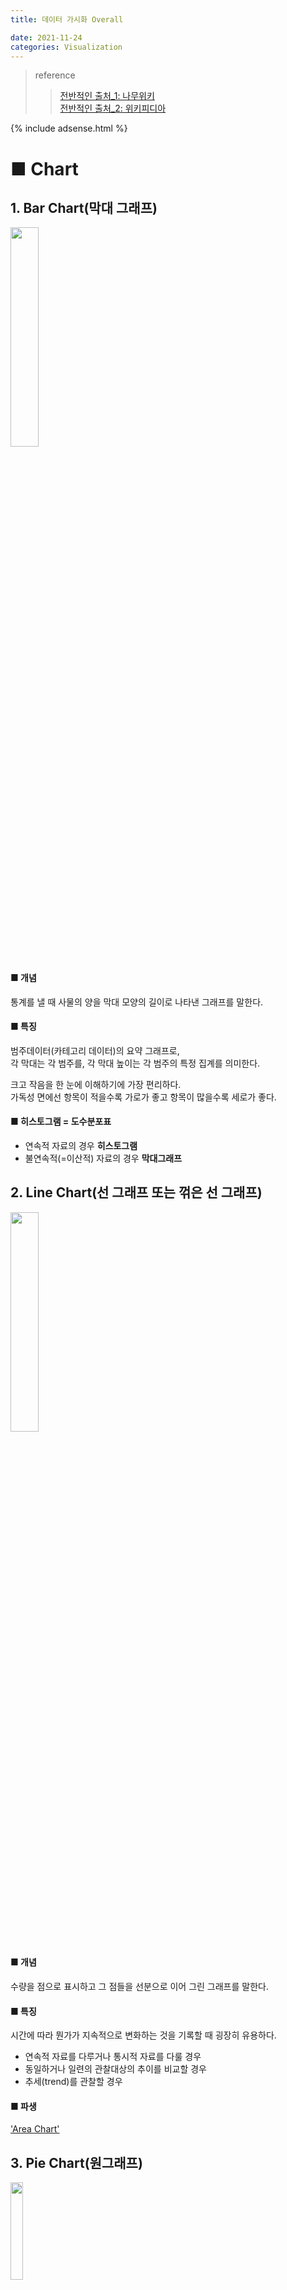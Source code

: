 ```yaml
---
title: 데이터 가시화 Overall

date: 2021-11-24
categories: Visualization
---
```


> reference
>> [전반적인 출처_1: 나무위키](https://namu.wiki/w/%EB%82%98%EB%AC%B4%EC%9C%84%ED%82%A4:%EB%8C%80%EB%AC%B8)<br>
>> [전반적인 출처_2: 위키피디아](https://en.wikipedia.org/wiki/Main_Page)


{% include adsense.html %}

# ■ Chart

## 1. Bar Chart(막대 그래프)
<img src="https://w.namu.la/s/8aaa18bc88d474bafc366ce88dd070b2f5341506a46eadd4aa91949dba4b6a8f07abcb8b4fce1ff429ac864886e68fc80b25895e3e4eaf5f32ac40f600b22b3f722aeeb1f9cd31bea467293736d5d6af2b056d1f440f2c66bd8b6b3afa83dcdc"  width='30%' height='30%'>

#### ■ 개념
통계를 낼 때 사물의 양을 막대 모양의 길이로 나타낸 그래프를 말한다. <br>
#### ■ 특징
범주데이터(카테고리 데이터)의 요약 그래프로, <br>
각 막대는 각 범주를, 각 막대 높이는 각 범주의 특정 집계를 의미한다.

크고 작음을 한 눈에 이해하기에 가장 편리하다. <br>
가독성 면에선 항목이 적을수록 가로가 좋고 항목이 많을수록 세로가 좋다.
#### ■ 히스토그램 = 도수분포표
- 연속적 자료의 경우 **히스토그램**
- 불연속적(=이산적) 자료의 경우 **막대그래프**


## 2. Line Chart(선 그래프 또는 꺾은 선 그래프)
<img src="https://ww.namu.la/s/663e867864f5d6cd1e2f1db1035d251f946a8849f9a7e3b2f14e1b7c8db813556729684fb01fb2cb5cf0850de5e6368f2283c6eff1e61f5ecfdef124f79a320d9b7cb90bbccbea4bcfa42300e2351752fc06860977e49959f685bacd5864ff1d"  width='30%' height='30%'>

#### ■ 개념
수량을 점으로 표시하고 그 점들을 선분으로 이어 그린 그래프를 말한다.<br>
#### ■ 특징
시간에 따라 뭔가가 지속적으로 변화하는 것을 기록할 때 굉장히 유용하다.<br>
- 연속적 자료를 다루거나 통시적 자료를 다룰 경우
- 동일하거나 일련의 관찰대상의 추이를 비교할 경우
- 추세(trend)를 관찰할 경우
 
#### ■ 파생 
['Area Chart'](https://en.wikipedia.org/wiki/Area_chart)

## 3. Pie Chart(원그래프)
<img src="https://upload.wikimedia.org/wikipedia/commons/thumb/d/db/English_dialects1997.svg/440px-English_dialects1997.svg.png"  width='20%' height='20%'>

#### ■ 개념
전체에 대한 각 항목의 비율을 원 모양으로 나타낸 그래프다.<br>

#### ■ 특징
전체에 대한 부분의 비율을 한 눈에 알 수 있기 때문에 비율을 나타낼 때 편리하다. 

## 4. Scatter Plot(산점도 그래프)
<img src="https://upload.wikimedia.org/wikipedia/ko/thumb/8/8a/Scatter_plot.png/480px-Scatter_plot.png"  width='20%' height='20%'>

#### ■ 개념
가로축(X축)과 세로축(Y축)을 설정한 좌표평면 상에서 각각의 관찰값들을 점이나 X 문자로 표시하는 방식.<br>
좌표상의 점(點)들을 표시함으로써 **두 개 변수 간의 관계**를 나타내는 그래프 방법이다. <br>
*두 축이 의미하는 바가 무엇인지부터 확실하게 정의되어야 한다.*

#### ■ 특징
- 강도파악: **상관관계** <br>
강한 음(양)의 관계인지, 약한 음(양)의 관계인지 파악

- 모형의 적합성: **회귀적합선**<br>
좌표상의 점이 회귀적합선에 인접하면<br>
모형이 데이터에 적합하여,해당 모형에 대한 회귀 방정식을 사용하여 데이터 설명 가능.

- 이상치(outlier)<br>
고립된 점이 이상치를 나타내며,<br>
결과에 큰 영향을 끼칠 수 있으니 원인 식별 후 제거 등의 액션이 필요.


## 5. Bubble Chart 

#### ■ 개념
X축, Y축, Bubble, 이렇게 3지표를 한 좌표에 나타내는 그래프<br>
Scatter Plot의 파생 그래프이기도 함.

#### ■ 특징(예시)
X축: 폭력 사건 수<br>
Y축: 재물 도난 사건 수<br>
Bubble 크기 : 빈곤 수준 이하의 주 거주자의 비율<br>
<img src="https://upload.wikimedia.org/wikipedia/commons/thumb/a/a0/Bubble_Chart_of_Crime_versus_Poverty_in_50_states.jpg/580px-Bubble_Chart_of_Crime_versus_Poverty_in_50_states.jpg"  width='50%' height='50%'>

추세에 따르면 빈곤 수준 이하의 인구 비율이 높은 주에서 범죄율이 더 높음

## 6. Radar Chart
<img src="https://upload.wikimedia.org/wikipedia/commons/2/26/Radar_chart.JPG"  width='20%' height='20%'>

#### ■ 개념
어떤 측정 목표에 대한 평가항목이 여러 개일 때 항목 수에 따라 원을 같은 간격으로 나누고, <br>
중심으로부터 일정 간격으로 동심으로 척도를 재는 칸을 나누어 <br>
각 평가항목의 정량화된 점수에 따라 그 위치에 점을 찍고 <br>
평가항목간 점을 이어 선으로 만들어 항목 간 균형을 한눈에 볼 수 있도록 해주는 도표

#### ■ 특징
여러 측정 목표를 함께 겹쳐 놓아<br>
각 항목 간 비율뿐만 아니라 균형과 경향을 직관적으로 알 수 있어 편리하다.<br>

*꺾은 선 그래프의 파생*

## 7. Tree Map
<img src="https://support.content.office.net/ko-kr/media/b3bfff05-380e-4dd9-b49b-7a2bfd128870.png"  width='20%' height='20%'>

#### ■ 개념
데이터를 중첩된 사각형으로 표시하는 그래프<br>
차원을 사용하여 트리맵의 구조를 정의하고 측정값을 사용하여 개별 사각형의 크기 또는 색상을 정의. 

#### ■ 특징
계층 구조 데이터를 활용하고 시각화하기에 적합하다.

## 8. Heat Map
<img src="https://raw.githubusercontent.com/tododata101/tododata101.github.io/master/_posts/beforepost/heatmap.png"  width='20%' height='20%'>

#### ■ 개념
색상으로 표현할 수 있는 다양한 정보를 일정한 이미지 위에 열분포 형태의 비주얼한 그래픽으로 출력

#### ■ 특징
단순한 숫자나열로 파악하기 어려운 내용을<br>
색상을 통한 시각화로 파악하기 쉽게 할 수 있는 장점이 있음

# ■ Plot

## 1. Box Plot (상자 그림 or 상자 수염 그림)
<img src="https://wikidocs.net/images/page/141959/box_plot_00.png"  width='20%' height='20%'>

#### ■ 개념
기술 통계학에서 수치적 자료를 표현하는 그래프로,<br>
통계량인 5가지 요약 수치를 표현한다.(4분위 혹은 백분위를 표현하는 데에 적합)<br>
이상치는 점으로 나타난다.

> 5가지 요약 수치
>> - 최솟값: Q0 혹은 0% (Whisker 수염)
>> - 제 1사분위: Q1 혹은 25%
>> - 중앙값: Q2 혹은 50%
>> - 제 3사분위: Q3 혹은 75%
>> - 최댓값: Q4 혹은 100% (Whisker 수염)

<img src="https://t1.daumcdn.net/cfile/tistory/2532913754A7F38938"  width='30%' height='30%'>


> 기타 용어
>> 4분위 범위 수(IQR) : Q3 - Q1

#### ■ 특징
여러 그룹 또는 데이터 세트 사이의 분포를 비교할 때 유용함.


# ■ Map

## 1. Map
<img src="https://help.tableau.com/current/pro/desktop/en-us/Img/maps_symbol6.png"  width='30%' height='30%'>

[referece: Tableau](https://help.tableau.com/current/pro/desktop/en-us/maps_howto_simple.htm)

지리적 배경에 항목을 표시하는 그래프


# ■ Further

## 1. Cohort(코호트)

<img src="https://lh3.googleusercontent.com/18l3K_nW39zpj2VkkwqI1szd4ShqzuBAuMxfS3Ut04mv_d7BHlYQAkwXSdodRgzwEA=w700-rwa"  width='30%' height='30%'>

[reference: Google Analytics](https://support.google.com/analytics/answer/6074676?hl=en#zippy=%2Cin-this-article)

#### ■ 개념
데이터를 관련 그룹으로 나누는 일종의 행동 분석으로 코호트는 각 그룹을 의미. <br>
각 그룹은 정의된 시간 범위 내에서 공통된 특성이나 경험을 공유하여<br>
각 그룹 별 라이프사이클 패턴을 이해할 수 있음.

#### ■ 특징
모바일/웹 사용자 분석에 있어 <br>
**‘사용자 유지율(=retention)’** 지표 분석에 유용히 쓰임.

> **사용자 유지율**<br>
> 사용자가 서비스에 얼마나 잘 정착했는지를 의미<br>
>> - 사이트에 얼마나 다시 방문하였는지
>> - 얼마나 다시 상품을 재구매하였는지 

## 2. Sankey Diagram (생키 다이어그램)
<img src="https://upload.wikimedia.org/wikipedia/commons/thumb/2/29/Earth_heat_balance_Sankey_diagram.svg/580px-Earth_heat_balance_Sankey_diagram.svg.png"  width='30%' height='30%'>

#### ■ 개념
흐름(Flow) 다이어그램의 한 종류로서<br>
그 화살표의 너비로 흐름의 양을 비율적으로 보여준다.

#### ■ 특징
주로 어떤 프로세스에서 에너지, 연료, 비용의 움직임을 시각화하는 데에 사용된다. <br>
<br>
또한, 시스템 내에서 주된 이동이나 흐름을 시각적으로 강조하며 <br>
이는 어떤 항목의 기여도가 가장 높은지 찾는 데에 효과적이다.

## 3. Funnel Diagram (깔대기형 차트)
<img src="https://d9p7civm2914u.cloudfront.net/wp-content/uploads/2020/09/marketing-funnel-diagram-copy.png"  width='30%' height='30%'>

[reference: skyword](https://www.skyword.com/contentstandard/how-the-marketing-funnel-works-from-top-to-bottom/)

#### ■ 개념
각 단계의 수치 및 비율을 표시하는 그래프로 누적 백분율 막대형 차트와 유사.<br>
주로, 고객의 구매까지의 여정을 이해하는 마케팅 퍼널로 이용됨

#### ■ 마케팅 퍼널
고객이 유입되고 전환(구매)로 이르는 단계를 수치하고 이해함.

- Awareness: Lead(잠재고객) 생성
- Interest: Lead 육성
- Consideration: Lead 육성
- Intent: Lead 육성
- Evaluation: 판매
- Purchase: 판매


## 4. Word Cloud(워드 클라우드)

<img src="https://upload.wikimedia.org/wikipedia/commons/thumb/9/9e/Foundation-l_word_cloud_without_headers_and_quotes.png/440px-Foundation-l_word_cloud_without_headers_and_quotes.png"  width='30%' height='30%'>

#### ■ 개념
키워드 시각화 그래프로, 키워드의 중요도는 글꼴 크기나 색상으로 표시됨.

#### ■ 특징
더 큰 용어는 더 큰 무게를 의미하여, 각 용어의 상대적 중요성을 결정하는 데 유용.

## 5. Sunburst chart(선버스트 차트)

<img src="https://support.content.office.net/ko-kr/media/eb234cf8-1004-49bc-bfee-a50602ac492a.png"  width='30%' height='30%'>

[reference: microsoft](https://support.microsoft.com/ko-kr/office/%EC%97%90-%EC%84%A0%EB%B2%84%EC%8A%A4%ED%8A%B8-%EC%B0%A8%ED%8A%B8%EB%A5%BC-office-4a127977-62cd-4c11-b8c7-65b84a358e0c)

#### ■ 개념

계층 구조 데이터를 표시하는 데 적합함.<br>
- 하나의 고리 또는 원: 계층 구조의 각 수준
- 가장 안쪽에 있는 원: 계층 구조의 가장 높은 수준

#### ■ 트리맵 차트와의 비교

- Sunburst chart: 하나의 고리가 어떤 요소로 구성되어 있는지 시각화.
- 트리맵 차트: 상대적 크기 비교에 적합.

## 6. Gantt Chart
<img src="https://upload.wikimedia.org/wikipedia/commons/thumb/e/e2/GanttChartAnatomy.png/600px-GanttChartAnatomy.png"  width='30%' height='30%'>

#### ■ 개념
프로젝트 일정관리를 위한 바(bar)형태의 도구 <br>
각 업무별로 일정의 시작과 끝을 그래픽으로 표시하여 전체 일정을 한눈에 볼 수 있고 <br>
각 업무(activities) 사이의 관계를 나타낼 수 있음




